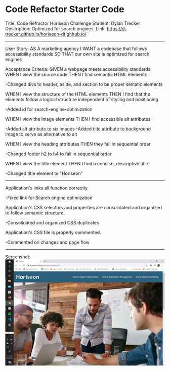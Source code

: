 # Code Refactor Starter Code
Title: Code Refractor Horiseon Challenge
Student: Dylan Trecker
Description: Optimized for search engines. 
Link: https://d-trecker.github.io/horiseon-dt.github.io/

----------------------------------------------------------

User Story:
AS A marketing agency
I WANT a codebase that follows accessibility standards
SO THAT our own site is optimized for search engines

Acceptance Criteria:
GIVEN a webpage meets accessibility standards
WHEN I view the source code
THEN I find semantic HTML elements

-Changed divs to header, aside, and section to be proper sematic elements

WHEN I view the structure of the HTML elements
THEN I find that the elements follow a logical structure independent of styling and positioning

-Added id for search-engine-optimization

WHEN I view the image elements
THEN I find accessible alt attributes

-Added alt attribute to six images
-Added title attribute to background image to serve as alternative to alt

WHEN I view the heading attributes
THEN they fall in sequential order

-Changed footer h2 to h4 to fall in sequential order

WHEN I view the title element
THEN I find a concise, descriptive title

-Changed title element to "Horiseon" 

------------------------------------------------

Application's links all function correctly.

-Fixed link for Search engine optimization

Application's CSS selectors and properties are consolidated and organized to follow semantic structure.

-Consolidated and organized CSS duplicates

Application's CSS file is properly commented.

-Commented on changes and page flow

------------------------------------------------------

Screenshot: ![](assets/images/Screenshot.jpg)